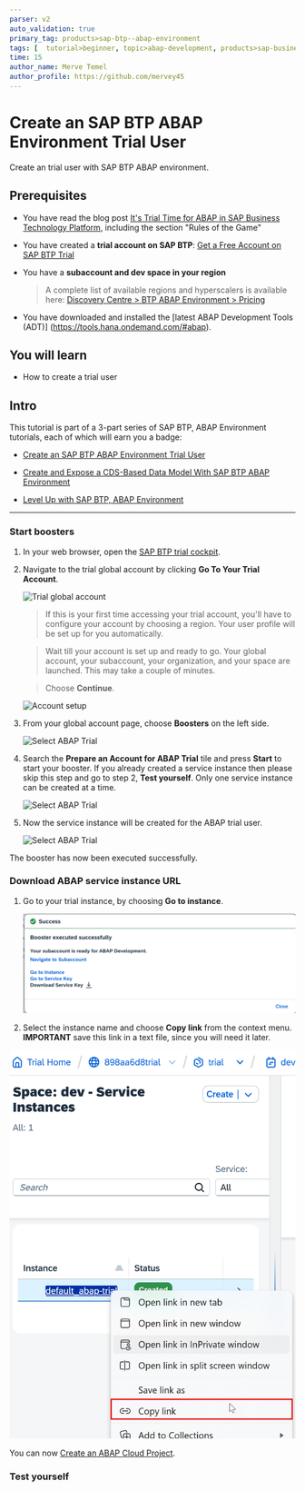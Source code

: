 ```yaml
---
parser: v2
auto_validation: true
primary_tag: products>sap-btp--abap-environment
tags: [  tutorial>beginner, topic>abap-development, products>sap-business-technology-platform ]
time: 15
author_name: Merve Temel
author_profile: https://github.com/mervey45
---
```


# Create an SAP BTP ABAP Environment Trial User
<!-- description --> Create an trial user with SAP BTP ABAP environment.

## Prerequisites
- You have read the blog post [It's Trial Time for ABAP in SAP Business Technology Platform](https://blogs.sap.com/2019/09/28/its-trialtime-for-abap-in-sap-cloud-platform/), including the section "Rules of the Game"
- You have created a **trial account on SAP BTP**:  [Get a Free Account on SAP BTP Trial](hcp-create-trial-account)
- You have a **subaccount and dev space in your region**
    > A complete list of available regions and hyperscalers is available here: 
    [Discovery Centre > BTP ABAP Environment > Pricing](https://discovery-center.cloud.sap/serviceCatalog/abap-environment?region=all&tab=service_plan)

- You have downloaded and installed the [latest ABAP Development Tools (ADT)] (https://tools.hana.ondemand.com/#abap).

## You will learn  
  - How to create a trial user

## Intro

This tutorial is part of a 3-part series of SAP BTP, ABAP Environment tutorials, each of which will earn you a badge:

- [Create an SAP BTP ABAP Environment Trial User](mission.abap-env-trial-user)

- [Create and Expose a CDS-Based Data Model With SAP BTP ABAP Environment](mission.cp-starter-extensions-abap)

- [Level Up with SAP BTP, ABAP Environment](mission.abap-env-level-up)

---

### Start boosters


1. In your web browser, open the [SAP BTP trial cockpit](https://cockpit.hanatrial.ondemand.com/).
 
2. Navigate to the trial global account by clicking **Go To Your Trial Account**.

    <!-- border -->
    ![Trial global account](trial_home.png)

    > If this is your first time accessing your trial account, you'll have to configure your account by choosing a region. Your user profile will be set up for you automatically.  

    >Wait till your account is set up and ready to go. Your global account, your subaccount, your organization, and your space are launched. This may take a couple of minutes.

    > Choose **Continue**.

    > <!-- border -->
    ![Account setup](organization2.png)
  
3. From your global account page, choose **Boosters** on the left side.
    <!-- border -->
    ![Select ABAP Trial](boosters.png)

4. Search the **Prepare an Account for ABAP Trial** tile and press **Start** to start your booster.
  If you already created a service instance then please skip this step and go to step 2, **Test yourself**.
  Only one service instance can be created at a time.

    <!-- border -->
    ![Select ABAP Trial](boosters2.png)
    
5. Now the service instance will be created for the ABAP trial user. 

    <!-- border -->
    ![Select ABAP Trial](boosters3.png)

The booster has now been executed successfully.


### Download ABAP service instance URL

1. Go to your trial instance, by choosing **Go to instance**.

    <!-- border -->
    ![step2a-go-to-instance](step2a-go-to-instance.png)

2. Select the instance name and choose **Copy link** from the context menu.
**IMPORTANT** save this link in a text file, since you will need it later.

<!-- border -->
![step3a-copy-link](step3a-copy-link.png)

You can now [Create an ABAP Cloud Project](abap-environment-create-abap-cloud-project).


### Test yourself

